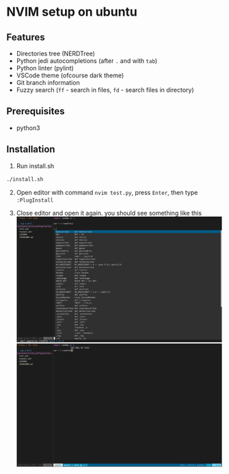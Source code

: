 # NVIM setup on ubuntu

## Features
- Directories tree (NERDTree)
- Python jedi autocompletions (after `.` and with `tab`)
- Python linter (pylint)
- VSCode theme (ofcourse dark theme)
- Git branch information
- Fuzzy search (`ff` - search in files, `fd` - search files in directory)

## Prerequisites

- python3

## Installation

1. Run install.sh

```bash
./install.sh
```

2. Open editor with command `nvim test.py`, press `Enter`, then type `:PlugInstall`

3. Close editor and open it again. you should see something like this
![plot](./img/preview1.png)
![plot](./img/preview2.png)
